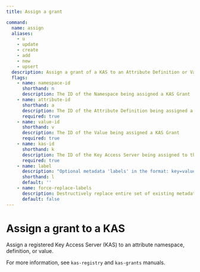 ```yaml
---
title: Assign a grant

command:
  name: assign
  aliases:
    - u
    - update
    - create
    - add
    - new
    - upsert
  description: Assign a grant of a KAS to an Attribute Definition or Value
  flags:
    - name: namespace-id
      shorthand: n
      description: The ID of the Namespace being assigned a KAS Grant
    - name: attribute-id
      shorthand: a
      description: The ID of the Attribute Definition being assigned a KAS Grant
      required: true
    - name: value-id
      shorthand: v
      description: The ID of the Value being assigned a KAS Grant
      required: true
    - name: kas-id
      shorthand: k
      description: The ID of the Key Access Server being assigned to the grant
      required: true
    - name: label
      description: "Optional metadata 'labels' in the format: key=value"
      shorthand: l
      default: ''
    - name: force-replace-labels
      description: Destructively replace entire set of existing metadata 'labels' with any provided to this command
      default: false
---
```


# Assign a grant to a KAS

Assign a registered Key Access Server (KAS) to an attribute namespace, definition, or value.

For more information, see `kas-registry` and `kas-grants` manuals.